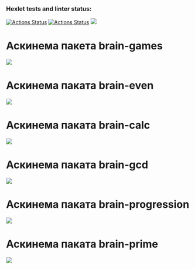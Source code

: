 ### Hexlet tests and linter status:
[![Actions Status](https://github.com/Aleksandra-korza/frontend-project-lvl1/workflows/hexlet-check/badge.svg)](https://github.com/Aleksandra-korza/frontend-project-lvl1/actions)
[![Actions Status](https://github.com/Aleksandra-korza/frontend-project-lvl1/workflows/nodejs/badge.svg)](https://github.com/Aleksandra-korza/frontend-project-lvl1/actions)
<a href="https://codeclimate.com/github/Aleksandra-korza/frontend-project-lvl1/maintainability"><img src="https://api.codeclimate.com/v1/badges/742a11e5f9d7d51cd68c/maintainability" /></a>

# Аскинема пакета brain-games
<a href="https://asciinema.org/a/F84D4Qi5ooJZMAC1HQFu2vvMp" target="_blank"><img src="https://asciinema.org/a/F84D4Qi5ooJZMAC1HQFu2vvMp.svg" /></a>

# Аскинема паката brain-even
<a href="https://asciinema.org/a/IjjtlMkaLFPh3Lb2Q5o81zYs5" target="_blank"><img src="https://asciinema.org/a/IjjtlMkaLFPh3Lb2Q5o81zYs5.svg" /></a>

# Аскинема паката brain-calc
<a href="https://asciinema.org/a/sK9Lf4rWKTBtkvGhvZmq9FNnp" target="_blank"><img src="https://asciinema.org/a/sK9Lf4rWKTBtkvGhvZmq9FNnp.svg" /></a>

# Аскинема паката brain-gcd
<a href="https://asciinema.org/a/jXGzUxWkwtrtRDasHsNM361zY" target="_blank"><img src="https://asciinema.org/a/jXGzUxWkwtrtRDasHsNM361zY.svg" /></a>

# Аскинема паката brain-progression
<a href="https://asciinema.org/a/W4sfFRURJLtQd3SVZThZj89Zr" target="_blank"><img src="https://asciinema.org/a/W4sfFRURJLtQd3SVZThZj89Zr.svg" /></a>

# Аскинема паката brain-prime 
<a href="https://asciinema.org/a/rXU70HQ7xG8MPhRtGVQRcM0iH" target="_blank"><img src="https://asciinema.org/a/rXU70HQ7xG8MPhRtGVQRcM0iH.svg" /></a>